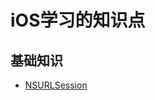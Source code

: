# iOS学习的知识点

## 基础知识
- [NSURLSession](https://github.com/catalyst1998/Notes/blob/main/sources/NSURLSession.md)
